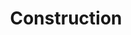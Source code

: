 ---
title: Construction
crosslinks:
- accessdoors
- youtubefactsbot
- u_imguralbumbot
- Concrete
- DIY
- redditrequest
- dataisbeautiful
- alotabot
- dating
- NotMyJob
- sales
- cableporn
- livven
- Revu
- bestof
- interestingasfuck
- woodworking
- cranes
- autotldr
- john_yukis_bots
---